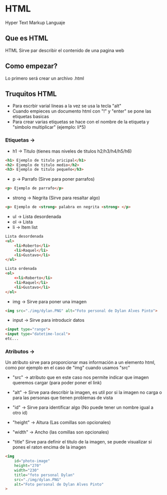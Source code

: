 # HTML
Hyper Text Markup Languaje
## Que es HTML
HTML Sirve par describir el contenido de una pagina web

## Como empezar?

Lo primero será crear un archivo .html

## Truquitos HTML

- Para escrbir varial lineas a la vez se usa la tecla "alt"
- Cuando empieces un documento html con "!" y "enter" se pone las etiquetas basicas
- Para crear varias etiquetas se hace con el nombre de la etiqueta y "simbolo multiplicar" (ejemplo: li*5)

### Etiquetas -> 

- h1 -> Titulo (tienes mas niveles de  titulos h2/h3/h4/h5/h6)
```html
<h1> Ejemplo de titulo pricipal</h1>
<h2> Ejemplo de titulo medio</h2>
<h3> Ejemplo de titulo pequeño</h3>
```

- p -> Parrafo (Sirve para poner parrafos)
```html
<p> Ejemplo de parrafo</p>
```

- strong -> Negrita (Sirve para resaltar algo)
```html
<p> Ejemplo de <strong> palabra en negrita <strong> </p>
```

- ul -> Lista desordenada
- ol -> Lista
- li -> Item list

```html
Lista desordenada
<ul>
    <li>Roberto</li>
    <li>Raquel</li>
    <li>Gustavo</li>
</ul>

Lista ordenada
<ol>
    <<li>Roberto</li>
    <li>Raquel</li>
    <li>Gustavo</li>
</ol>
```

- img -> Sirve para poner una imagen

```html
<img src="./img/dylan.PNG" alt="Foto personal de Dylan Alves Pinto">
```
- input -> Sirve para introducir datos
```html
<input type="range">
<input type="datetime-local">
etc...
```

### Atributos ->

Un atributo sirve para proporcionar mas información a un elemento html, como por ejemplo en el caso de "img" cuando usamos "src"

- "src" -> atributo que en este caso nos permite indicar que imagen queremos cargar (para poder poner el link) 

- "alt" -> Sirve para describir la imagen, es util por si la imagen no carga o para las personas que tienen problemas de vista

- "id" -> Sirve para identificar algo (No puede tener un nombre igual a otro id)

- "height" -> Altura (Las comillas son opcionales) 

- "width" -> Ancho (las comillas son opcionales)

- "title" Sirve para definir el titulo de la imagen, se puede visualizar si pones el raton encima de la imagen 

```html
<img 
    id="photo-image"
    height="270"
    width="230"
    title="foto personal Dylan"
    src="./img/dylan.PNG"
    alt="Foto personal de Dylan Alves Pinto"
>
```







